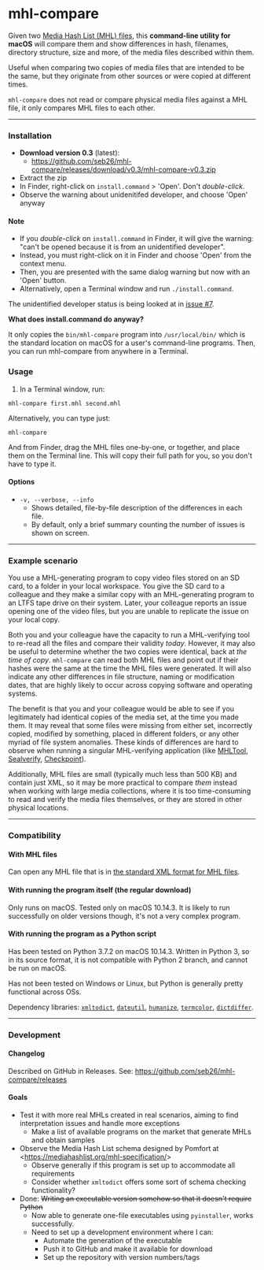 # mhl-compare
Given two [Media Hash List (MHL) files](https://mediahashlist.org/), this **command-line utility for macOS** will compare them and show differences in hash, filenames, directory structure, size and more, of the media files described within them.

Useful when comparing two copies of media files that are intended to be the same, but they originate from other sources or were copied at different times.

`mhl-compare` does not read or compare physical media files against a MHL file, it only compares MHL files to each other.

---

### Installation

* **Download version 0.3** (latest):
  * https://github.com/seb26/mhl-compare/releases/download/v0.3/mhl-compare-v0.3.zip
* Extract the zip
* In Finder, right-click on `install.command` > 'Open'. Don't *double-click*.
* Observe the warning about unidenitifed developer, and choose 'Open' anyway

#### Note
* If you *double-click* on `install.command` in Finder, it will give the warning: "can't be opened because it is from an unidentified developer".
* Instead, you must right-click on it in Finder and choose 'Open' from the context menu.
* Then, you are presented with the same dialog warning but now with an 'Open' button. 
* Alternatively, open a Terminal window and run `./install.command`.

The unidentified developer status is being looked at in [issue #7](https://github.com/seb26/mhl-compare/issues/7).

**What does install.command do anyway?**

It only copies the `bin/mhl-compare` program into `/usr/local/bin/` which is the standard location on macOS for a user's command-line programs. Then, you can run mhl-compare from anywhere in a Terminal.

### Usage

1. In a Terminal window, run:

```
mhl-compare first.mhl second.mhl
```

Alternatively, you can type just:
```
mhl-compare
```
And from Finder, drag the MHL files one-by-one, or together, and place them on the Terminal line. This will copy their full path for you, so you don't have to type it.

#### Options
* `-v, --verbose, --info`
  * Shows detailed, file-by-file description of the differences in each file.
  * By default, only a brief summary counting the number of issues is shown on screen.

---

### Example scenario
You use a MHL-generating program to copy video files stored on an SD card, to a folder in your local workspace. You give the SD card to a colleague and they make a similar copy with an MHL-generating program to an LTFS tape drive on their system. Later, your colleague reports an issue opening one of the video files, but you are unable to replicate the issue on your local copy.

Both you and your colleague have the capacity to run a MHL-verifying tool to re-read all the files and compare their validity *today*. However, it may also be useful to determine whether the two copies were identical, back at *the time of copy*. `mhl-compare` can read both MHL files and point out if their hashes were the same at the time the MHL files were generated. It will also indicate any other differences in file structure, naming or modification dates, that are highly likely to occur across copying software and operating systems.

The benefit is that you and your colleague would be able to see if you legitimately had identical copies of the media set, at the time you made them. It may reveal that some files were missing from either set, incorrectly copied, modified by something, placed in different folders, or any other myriad of file system anomalies. These kinds of differences are hard to observe when running a singular MHL-verifying application (like [MHLTool](https://mediahashlist.org/mhl-tool/), [Sealverify](https://pomfort.com/sealverify/), [Checkpoint](https://hedge.video/checkpoint)).

Additionally, MHL files are small (typically much less than 500 KB) and contain just XML, so it may be more practical to compare *them* instead when working with large media collections, where it is too time-consuming to read and verify the media files themselves, or they are stored in other physical locations.

---

### Compatibility

#### With MHL files
Can open any MHL file that is in [the standard XML format for MHL files](https://mediahashlist.org/mhl-specification/).

#### With running the program itself (the regular download)
Only runs on macOS. Tested only on macOS 10.14.3. It is likely to run successfully on older versions though, it's not a very complex program.

#### With running the program as a Python script
Has been tested on Python 3.7.2 on macOS 10.14.3. Written in Python 3, so in its source format, it is not compatible with Python 2 branch, and cannot be run on macOS.

Has not been tested on Windows or Linux, but Python is generally pretty functional across OSs.

Dependency libraries: [`xmltodict`](https://github.com/martinblech/xmltodict), [`dateutil`](https://dateutil.readthedocs.io/en/stable/), [`humanize`](https://pypi.org/project/humanize/), [`termcolor`](https://pypi.org/project/termcolor/), [`dictdiffer`](https://github.com/hughdbrown/dictdiffer).

---

### Development

#### Changelog
Described on GitHub in Releases. See: https://github.com/seb26/mhl-compare/releases

#### Goals

* Test it with more real MHLs created in real scenarios, aiming to find interpretation issues and handle more exceptions
  * Make a list of available programs on the market that generate MHLs and obtain samples
* Observe the Media Hash List schema designed by Pomfort at <<https://mediahashlist.org/mhl-specification/>>
  * Observe generally if this program is set up to accommodate all requirements
  * Consider whether `xmltodict` offers some sort of schema checking functionality?
* Done: ~~Writing an executable version somehow so that it doesn't require Python~~
  * Now able to generate one-file executables using `pyinstaller`, works successfully.
  * Need to set up a development environment where I can:
    * Automate the generation of the executable
    * Push it to GitHub and make it available for download
    * Set up the repository with version numbers/tags
